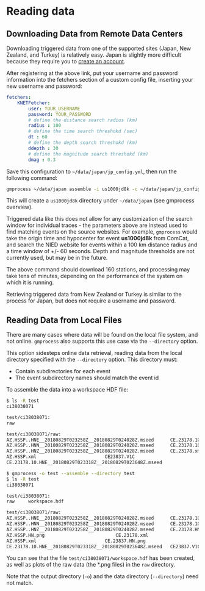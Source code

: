 # Reading data

## Downloading Data from Remote Data Centers

Downloading triggered data from one of the supported sites (Japan, New Zealand,
and Turkey) is relatively easy. Japan is slightly more difficult because they
require you to
[create an account](https://hinetwww11.bosai.go.jp/nied/registration/?LANG=en).

After registering at the above link, put your username and password information
into the fetchers section of a custom config file, inserting your new username
and password:

```yaml
fetchers:
    KNETFetcher:
        user: YOUR_USERNAME
        password: YOUR_PASSWORD
        # define the distance search radius (km)
        radius : 100
        # define the time search threshokd (sec)
        dt : 60
        # define the depth search threshokd (km)
        ddepth : 30
        # define the magnitude search threshokd (km)
        dmag : 0.3
```

Save this configuration to `~/data/japan/jp_config.yml`, then run the following
command:

```bash
gmprocess ~/data/japan assemble -i us1000jd8k -c ~/data/japan/jp_config.yml
```

This will create a `us1000jd8k` directory under `~/data/japan` (see gmprocess
overview).

Triggered data like this does not allow for any customization of the search
window for individual traces - the parameters above are instead used to find
matching events on the source websites. For example, `gmprocess` would take the
origin time and hypocenter for event **us1000jd8k** from ComCat, and search the
NIED website for events within a 100 km distance radius and a time window of
+/- 60 seconds. Depth and magnitude thresholds are not currently used, but may
be in the future.

The above command should download 160 stations, and processing may take tens of
minutes, depending on the performance of the system on which it is running.

Retrieving triggered data from New Zealand or Turkey is similar to the process
for Japan, but does not require a username and password.

## Reading Data from Local Files

There are many cases where data will be found on the local file system, and not online.
`gmprocess` also supports this use case via the `--directory` option.

This option sidesteps online data retrieval, reading data from the local directory
specified with the `--directory` option. This directory must:

- Contain subdirectories for each event
- The event subdirectory names should match the event id

To assemble the data into a workspace HDF file:

```bash
$ ls -R test
ci38038071

test/ci38038071:
raw

test/ci38038071/raw:
AZ.HSSP..HNE__20180829T023258Z__20180829T024028Z.mseed		CE.23178.10.HNN__20180829T023318Z__20180829T023648Z.mseed
AZ.HSSP..HNN__20180829T023258Z__20180829T024028Z.mseed		CE.23178.10.HNZ__20180829T023318Z__20180829T023648Z.mseed
AZ.HSSP..HNZ__20180829T023258Z__20180829T024028Z.mseed		CE.23178.xml
AZ.HSSP.xml							CE23837.V1C
CE.23178.10.HNE__20180829T023318Z__20180829T023648Z.mseed

$ gmprocess -o test --assemble --directory test
$ ls -R test
ci38038071

test/ci38038071:
raw		workspace.hdf

test/ci38038071/raw:
AZ.HSSP..HNE__20180829T023258Z__20180829T024028Z.mseed		CE.23178.10.HNN__20180829T023318Z__20180829T023648Z.mseed
AZ.HSSP..HNN__20180829T023258Z__20180829T024028Z.mseed		CE.23178.10.HNZ__20180829T023318Z__20180829T023648Z.mseed
AZ.HSSP..HNZ__20180829T023258Z__20180829T024028Z.mseed		CE.23178.HN.png
AZ.HSSP.HN.png							CE.23178.xml
AZ.HSSP.xml							CE.23837.HN.png
CE.23178.10.HNE__20180829T023318Z__20180829T023648Z.mseed	CE23837.V1C
```

You can see that the file `test/ci38038071/workspace.hdf` has been created, as
well as plots of the raw data (the *.png files) in the `raw` directory. 

Note that the output directory (`-o`) and the data directory (`--directory`) need
not match.
